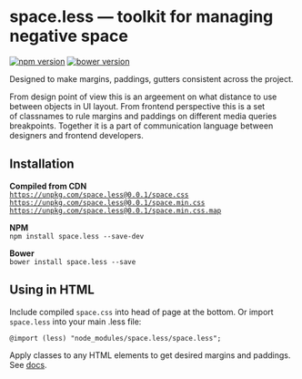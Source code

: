 # space.less — toolkit for managing negative space

[![npm version](https://badge.fury.io/js/space.less.svg)](http://badge.fury.io/js/space.less)
[![bower version](https://badge.fury.io/bo/space.less.svg)](http://badge.fury.io/bo/space.less)

Designed to make margins, paddings, gutters consistent across the project.

From design point of view this is an argeement on what distance to use between objects in UI layout.
From frontend perspective this is a set of classnames to rule margins and paddings on different media queries breakpoints.
Together it is a part of communication language between designers and frontend developers.

## Installation

**Compiled from CDN**  
[`https://unpkg.com/space.less@0.0.1/space.css`](https://unpkg.com/space.less@0.0.1/space.css)  
[`https://unpkg.com/space.less@0.0.1/space.min.css`](https://unpkg.com/space.less@0.0.1/space.min.css)  
[`https://unpkg.com/space.less@0.0.1/space.min.css.map`](https://unpkg.com/space.less@0.0.1/space.min.css.map)

**NPM**  
`npm install space.less --save-dev`

**Bower**  
`bower install space.less --save`

## Using in HTML

Include compiled `space.css` into head of page at the bottom. Or import `space.less` into your main .less file:

```
@import (less) "node_modules/space.less/space.less";
```
Apply classes to any HTML elements to get desired margins and paddings. See [docs](http://paulradzkov.github.io/space.less/).
